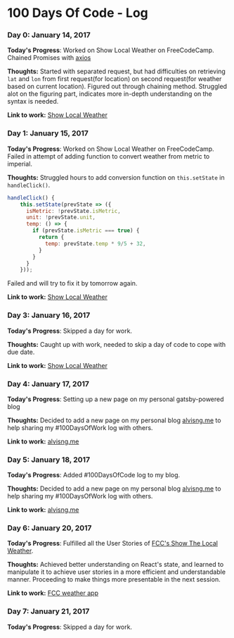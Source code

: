 # 100 Days Of Code - Log

### Day 0: January 14, 2017

**Today's Progress**: Worked on Show Local Weather on FreeCodeCamp. Chained Promises with [axios](https://github.com/mzabriskie/axios)

**Thoughts:** Started with separated request, but had difficulties on retrieving `lat` and `lon` from first request(for location) on second request(for weather based on current location). Figured out through chaining method. Struggled alot on the figuring part, indicates more in-depth understanding on the syntax is needed.

**Link to work:** [Show Local Weather](http://codepen.io/vizFlux/pen/pyzNmr)

### Day 1: January 15, 2017

**Today's Progress**: Worked on Show Local Weather on FreeCodeCamp. Failed in attempt of adding function to convert weather from metric to imperial.

**Thoughts:** Struggled hours to add conversion function on `this.setState` in `handleClick()`.
```JavaScript
handleClick() {
    this.setState(prevState => ({
      isMetric: !prevState.isMetric,
      unit: !prevState.unit,
      temp: () => {
        if (prevState.isMetric === true) {
          return {
            temp: prevState.temp * 9/5 + 32,
          }
        }
      }
    }));
```
Failed and will try to fix it by tomorrow again.

**Link to work:** [Show Local Weather](http://codepen.io/vizFlux/pen/pyzNmr)

### Day 3: January 16, 2017

**Today's Progress**: Skipped a day for work.

**Thoughts:** Caught up with work, needed to skip a day of code to cope with due date.

**Link to work:** [Show Local Weather](http://codepen.io/vizFlux/pen/pyzNmr)

### Day 4: January 17, 2017

**Today's Progress**: Setting up a new page on my personal gatsby-powered blog

**Thoughts:** Decided to add a new page on my personal blog [alvisng.me](http://alvisng.me/) to help sharing my #100DaysOfWork log with others.

**Link to work:** [alvisng.me](http://alvisng.me/)

### Day 5: January 18, 2017

**Today's Progress**: Added #100DaysOfCode log to my blog.

**Thoughts:** Decided to add a new page on my personal blog [alvisng.me](http://alvisng.me/) to help sharing my #100DaysOfWork log with others.

**Link to work:** [alvisng.me](http://alvisng.me/)

### Day 6: January 20, 2017

**Today's Progress**: Fulfilled all the User Stories of [FCC's Show The Local Weather](https://www.freecodecamp.com/challenges/show-the-local-weather).

**Thoughts:** Achieved better understanding on React's state, and learned to manipulate it to achieve user stories in a more efficient and understandable manner. Proceeding to make things more presentable in the next session.

**Link to work:** [FCC weather app](https://codepen.io/vizFlux/pen/pyzNmr)

### Day 7: January 21, 2017

**Today's Progress**: Skipped a day for work.
